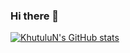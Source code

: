 ### Hi there 👋

[![KhutuluN's GitHub stats](https://github-readme-stats.vercel.app/api?username=KhutuluN&count_private=true)](https://github.com/KhutuluN/github-readme-stats)
